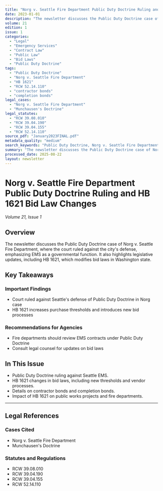 ```yaml
---
title: "Norg v. Seattle Fire Department Public Duty Doctrine Ruling and HB 1621 Bid Law Changes"
date: 2023-01-01
description: "The newsletter discusses the Public Duty Doctrine case of Norg v. Seattle Fire Department, where the court ruled against the city's defense, emphasizing EMS as a governmental function. It also highlights legislative updates, including HB 1621, which modifies bid laws in Washington state."
volume: 21
edition: 1
issue: 1
categories:
  - "Legal"
  - "Emergency Services"
  - "Contract Law"
  - "Public Law"
  - "Bid Laws"
  - "Public Duty Doctrine"
tags:
  - "Public Duty Doctrine"
  - "Norg v. Seattle Fire Department"
  - "HB 1621"
  - "RCW 52.14.110"
  - "contractor bonds"
  - "completion bonds"
legal_cases:
  - "Norg v. Seattle Fire Department"
  - "Munchausen's Doctrine"
legal_statutes:
  - "RCW 39.08.010"
  - "RCW 39.04.190"
  - "RCW 39.04.155"
  - "RCW 52.14.110"
source_pdf: "January2023FINAL.pdf"
metadata_quality: "medium"
search_keywords: "Public Duty Doctrine, Norg v. Seattle Fire Department, HB 1621, RCW 52.14.110, contractor bonds, completion bonds..."
summary: "The newsletter discusses the Public Duty Doctrine case of Norg v. Seattle Fire Department, where the court ruled against the city's defense, emphasizing EMS as a governmental function. It also highlights legislative updates, including HB 1621, which modifies bid laws in Washington state."
processed_date: 2025-08-22
layout: newsletter
---
```


# Norg v. Seattle Fire Department Public Duty Doctrine Ruling and HB 1621 Bid Law Changes

*Volume 21, Issue 1*

## Overview

The newsletter discusses the Public Duty Doctrine case of Norg v. Seattle Fire Department, where the court ruled against the city's defense, emphasizing EMS as a governmental function. It also highlights legislative updates, including HB 1621, which modifies bid laws in Washington state.

## Key Takeaways

### Important Findings

- Court ruled against Seattle's defense of Public Duty Doctrine in Norg case
- HB 1621 increases purchase thresholds and introduces new bid processes

### Recommendations for Agencies

- Fire departments should review EMS contracts under Public Duty Doctrine
- Consult legal counsel for updates on bid laws

## In This Issue

- Public Duty Doctrine ruling against Seattle EMS.
- HB 1621 changes in bid laws, including new thresholds and vendor processes.
- Details on contractor bonds and completion bonds.
- Impact of HB 1621 on public works projects and fire departments.

---

## Legal References

### Cases Cited

- Norg v. Seattle Fire Department
- Munchausen's Doctrine

### Statutes and Regulations

- RCW 39.08.010
- RCW 39.04.190
- RCW 39.04.155
- RCW 52.14.110

